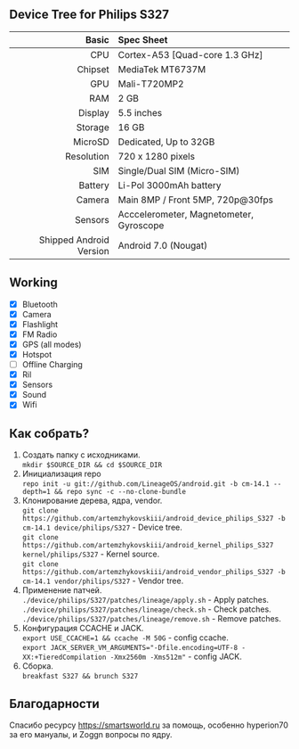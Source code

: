 ## Device Tree for Philips S327

Basic | Spec Sheet
-------:|:-------------------------
CPU | Cortex-A53 [Quad-core 1.3 GHz]
Chipset | MediaTek MT6737M
GPU | Mali-T720MP2
RAM | 2 GB
Display | 5.5 inches
Storage | 16 GB
MicroSD | Dedicated, Up to 32GB
Resolution | 720 x 1280 pixels
SIM | Single/Dual SIM (Micro-SIM)
Battery | Li-Pol 3000mAh battery
Camera | Main 8MP / Front 5MP, 720p@30fps
Sensors | Acccelerometer, Magnetometer, Gyroscope
Shipped Android Version | Android 7.0 (Nougat)

## Working
- [x] Bluetooth
- [x] Camera
- [x] Flashlight
- [x] FM Radio
- [x] GPS (all modes)
- [x] Hotspot
- [ ] Offline Charging
- [x] Ril
- [x] Sensors
- [x] Sound
- [x] Wifi

## Как собрать?
1. Создать папку с исходниками.\
`mkdir $SOURCE_DIR && cd $SOURCE_DIR`
2. Инициализация repo\
`repo init -u git://github.com/LineageOS/android.git -b cm-14.1 --depth=1 && repo sync -c --no-clone-bundle`
3. Клонирование дерева, ядра, vendor.\
`git clone https://github.com/artemzhykovskiii/android_device_philips_S327 -b cm-14.1 device/philips/S327` - Device tree.\
`git clone https://github.com/artemzhykovskiii/android_kernel_philips_S327 kernel/philips/S327` - Kernel source.\
`git clone https://github.com/artemzhykovskiii/android_vendor_philips_S327 -b cm-14.1 vendor/philips/S327` - Vendor tree.
4. Применение патчей.\
`./device/philips/S327/patches/lineage/apply.sh` - Apply patches.\
`./device/philips/S327/patches/lineage/check.sh` - Check patches.\
`./device/philips/S327/patches/lineage/remove.sh` - Remove patches.
5. Конфигурация CCACHE и JACK.\
`export USE_CCACHE=1 && ccache -M 50G` - config ccache.\
`export JACK_SERVER_VM_ARGUMENTS="-Dfile.encoding=UTF-8 -XX:+TieredCompilation -Xmx2560m -Xms512m"` - config JACK.
6. Сборка.\
`breakfast S327 && brunch S327`
## Благодарности
Спасибо ресурсу https://smartsworld.ru за помощь, особенно hyperion70 за его мануалы, и Zoggn вопросы по ядру.
